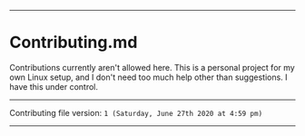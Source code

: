 
***

# Contributing.md

Contributions currently aren't allowed here. This is a personal project for my own Linux setup, and I don't need too much help other than suggestions. I have this under control.

***

Contributing file version: `1 (Saturday, June 27th 2020 at 4:59 pm)`

***
